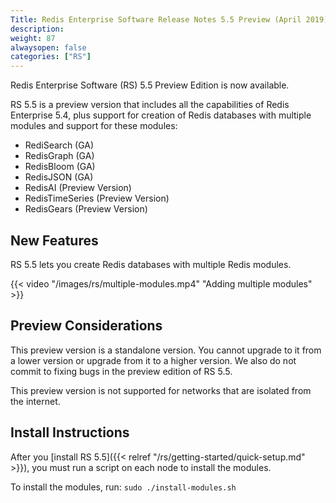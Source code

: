 ```yaml
---
Title: Redis Enterprise Software Release Notes 5.5 Preview (April 2019)
description: 
weight: 87
alwaysopen: false
categories: ["RS"]
---
```

Redis Enterprise Software (RS) 5.5 Preview Edition is now available.

RS 5.5 is a preview version that includes all the capabilities of Redis Enterprise 5.4,
plus support for creation of Redis databases with multiple modules and support for these modules:

- RediSearch (GA)
- RedisGraph (GA)
- RedisBloom (GA)
- RedisJSON (GA)
- RedisAI (Preview Version)
- RedisTimeSeries (Preview Version)
- RedisGears (Preview Version)

## New Features

RS 5.5 lets you create Redis databases with multiple Redis modules.

{{< video "/images/rs/multiple-modules.mp4" "Adding multiple modules" >}}

## Preview Considerations

This preview version is a standalone version. You cannot upgrade to it from a lower version
or upgrade from it to a higher version.
We also do not commit to fixing bugs in the preview edition of RS 5.5.

This preview version is not supported for networks that are isolated from the internet.

## Install Instructions

After you [install RS 5.5]({{< relref "/rs/getting-started/quick-setup.md" >}}), you must run a script on each node to install the modules.

To install the modules, run: `sudo ./install-modules.sh`